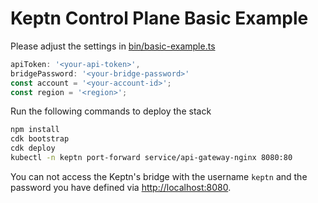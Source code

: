 # Keptn Control Plane Basic Example

Please adjust the settings in [bin/basic-example.ts](bin/basic-example.ts)

```typescript
apiToken: '<your-api-token>',
bridgePassword: '<your-bridge-password>'
const account = '<your-account-id>';
const region = '<region>';
```

Run the following commands to deploy the stack

```bash
npm install
cdk bootstrap
cdk deploy
kubectl -n keptn port-forward service/api-gateway-nginx 8080:80
```

You can not access the Keptn's bridge with the username `keptn` and the password you have defined via [http://localhost:8080](http://localhost:8080).
